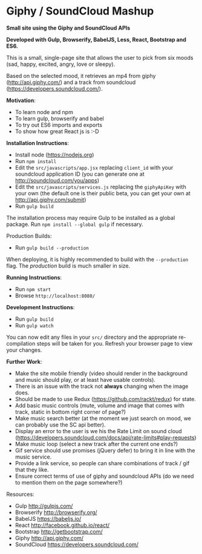 # Giphy / SoundCloud Mashup

**Small site using the Giphy and SoundCloud APIs**

**Developed with Gulp, Browserify, BabelJS, Less, React, Bootstrap and ES6.**

This is a small, single-page site that allows the user to pick from six moods (sad, happy, excited, angry, love or sleepy).

Based on the selected mood, it retrieves an mp4 from giphy (http://api.giphy.com/) and a track from soundcloud (https://developers.soundcloud.com/).

**Motivation**:
- To learn node and npm
- To learn gulp, browserify and babel
- To try out ES6 imports and exports
- To show how great React js is :-D

**Installation Instructions**:
- Install node (https://nodejs.org)
- Run ``npm install``
- Edit the ``src/javascripts/app.jsx`` replacing ``client_id`` with your soundcloud application ID (you can generate one at http://soundcloud.com/you/apps)
- Edit the ``src/javascripts/services.js`` replacing the ``giphyApiKey`` with your own (the default one is their public beta, you can get your own at http://api.giphy.com/submit)
- Run ``gulp build``

The installation process may require Gulp to be installed as a global package. Run ``npm install --global gulp`` if necessary.

Production Builds:
- Run ``gulp build --production``

When deploying, it is highly recommended to build with the ``--production`` flag. The *production* build is much smaller in size.

**Running Instructions**:
- Run ``npm start``
- Browse ``http://localhost:8080/``

**Development Instructions**:
- Run ``gulp build``
- Run ``gulp watch``

You can now edit any files in your ``src/`` directory and the appropriate re-compilation steps will be taken for you. Refresh your browser page to view your changes.

**Further Work**:
- Make the site mobile friendly (video should render in the background and music should play, or at least have usable controls).
- There is an issue with the track not __always__ changing when the image does.
- Should be made to use Redux (https://github.com/rackt/redux) for state.
- Add basic music controls (mute, volume and image that comes with track, static in bottom right corner of page?)
- Make music search better (at the moment we just search on mood, we can probably use the SC api better).
- Display an error to the user is we his the Rate Limit on sound cloud (https://developers.soundcloud.com/docs/api/rate-limits#play-requests)
- Make music loop (select a new track after the current one ends?)
- Gif service should use promises (jQuery defer) to bring it in line with the music service.
- Provide a link service, so people can share combinations of track / gif that they like.
- Ensure correct terms of use of giphy and soundcloud APIs (do we need to mention them on the page somewhere?)


Resources:
- Gulp http://gulpjs.com/
- Browserify http://browserify.org/
- BabelJS https://babeljs.io/
- React http://facebook.github.io/react/
- Bootstrap http://getbootstrap.com/
- Giphy http://api.giphy.com/
- SoundCloud https://developers.soundcloud.com/
